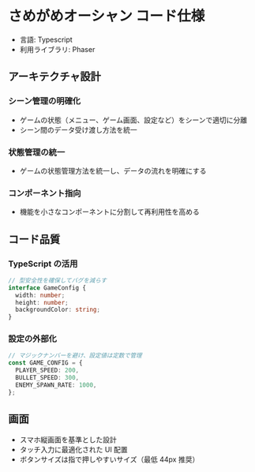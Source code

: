 # さめがめオーシャン コード仕様

- 言語: Typescript
- 利用ライブラリ: Phaser

## アーキテクチャ設計

### シーン管理の明確化

- ゲームの状態（メニュー、ゲーム画面、設定など）をシーンで適切に分離
- シーン間のデータ受け渡し方法を統一

### 状態管理の統一

- ゲームの状態管理方法を統一し、データの流れを明確にする

### コンポーネント指向

- 機能を小さなコンポーネントに分割して再利用性を高める

## コード品質

### TypeScript の活用

```typescript
// 型安全性を確保してバグを減らす
interface GameConfig {
  width: number;
  height: number;
  backgroundColor: string;
}
```

### 設定の外部化

```typescript
// マジックナンバーを避け、設定値は定数で管理
const GAME_CONFIG = {
  PLAYER_SPEED: 200,
  BULLET_SPEED: 300,
  ENEMY_SPAWN_RATE: 1000,
};
```

## 画面

- スマホ縦画面を基準とした設計
- タッチ入力に最適化された UI 配置
- ボタンサイズは指で押しやすいサイズ（最低 44px 推奨）
